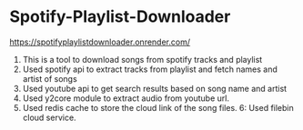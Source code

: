 # Spotify-Playlist-Downloader
https://spotifyplaylistdownloader.onrender.com/

1. This is a tool to download songs from spotify tracks and playlist
2. Used spotify api to extract tracks from playlist and fetch names and artist of songs
3. Used youtube api to get search results based on song name and artist
4. Used y2core module to extract audio from youtube url.
5. Used redis cache to store the cloud link of the song files.
6: Used filebin cloud service.
